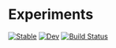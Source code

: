 # Experiments

[![Stable](https://img.shields.io/badge/docs-stable-blue.svg)](https://kmsherbertvt.github.io/Experiments.jl/stable/)
[![Dev](https://img.shields.io/badge/docs-dev-blue.svg)](https://kmsherbertvt.github.io/Experiments.jl/dev/)
[![Build Status](https://github.com/kmsherbertvt/Experiments.jl/actions/workflows/CI.yml/badge.svg?branch=main)](https://github.com/kmsherbertvt/Experiments.jl/actions/workflows/CI.yml?query=branch%3Amain)
